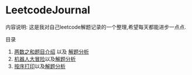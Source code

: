 # LeetcodeJournal
内容说明:
这是我对自己leetcode解题记录的一个整理,希望每天都能进步一点点. 


目录
1. [两数之和题目介绍](https://leetcode-cn.com/problems/add-two-numbers/) 以及 [解题分析](两数之和.md)
2. [机器人大冒险](https://leetcode-cn.com/problems/programmable-robot/)以及[解题分析](机器人大冒险.md)
3. [按序打印](https://leetcode-cn.com/problems/print-in-order/)以及[解题分析](按序打印.md)